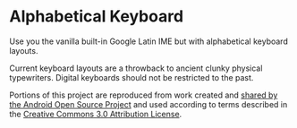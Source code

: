 # Alphabetical Keyboard

Use you the vanilla built-in Google Latin IME but with alphabetical keyboard layouts.

Current keyboard layouts are a throwback to ancient clunky physical typewriters.
Digital keyboards should not be restricted to the past.


Portions of this project are reproduced from work created and [shared by the Android Open Source Project](https://code.google.com/p/android) and used according to terms described in the [Creative Commons 3.0 Attribution License](https://creativecommons.org/licenses/by/4.0).

